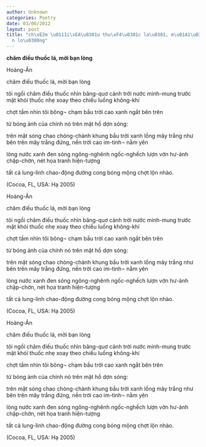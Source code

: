 ```yaml
---
author: Unknown
categories: Poetry
date: 03/06/2012
layout: post
title: "ch\xE2m \u0111i\xEA\u0301u thu\xF4\u0301c la\u0301, m\u01A1\u0300i ba\u0323\
  n lo\u0300ng"
---
```


**châm điếu thuốc lá, mời bạn lòng**

Hoàng-Ân


châm điếu thuốc lá, mời bạn lòng

tôi ngồi châm điếu thuốc
nhìn bâng-quơ
cảnh trời nước minh-mung
trước mặt
khói thuốc nhẹ xoay theo chiều
luồng không-khí

chợt tầm nhìn tôi bông¬ chạm
bầu trời cao
xanh ngắt
bên trên

từ bóng ảnh của chính nó
trên mặt hồ dợn sóng:

trên mặt sóng
chao chòng-chành
khung bầu trời
xanh lồng mây trắng
như bên trên
mây trắng đứng,
nền trời cao im-tinh¬
nằm yên

lòng nước xanh đen
sóng ngông-nghênh
ngốc-nghếch lượn vờn
hư-ảnh
chập-chờn,
nét họa tranh hiện-tượng

tất cả
lung-linh
chao-động
đường cong
bóng mộng chợt
lộn nhào.

(Cocoa, FL, USA: Hạ 2005)

Hoàng-Ân


châm điếu thuốc lá, mời bạn lòng

tôi ngồi châm điếu thuốc
nhìn bâng-quơ
cảnh trời nước minh-mung
trước mặt
khói thuốc nhẹ xoay theo chiều
luồng không-khí

chợt tầm nhìn tôi bông¬ chạm
bầu trời cao
xanh ngắt
bên trên

từ bóng ảnh của chính nó
trên mặt hồ dợn sóng:

trên mặt sóng
chao chòng-chành
khung bầu trời
xanh lồng mây trắng
như bên trên
mây trắng đứng,
nền trời cao im-tinh¬
nằm yên

lòng nước xanh đen
sóng ngông-nghênh
ngốc-nghếch lượn vờn
hư-ảnh
chập-chờn,
nét họa tranh hiện-tượng

tất cả
lung-linh
chao-động
đường cong
bóng mộng chợt
lộn nhào.

(Cocoa, FL, USA: Hạ 2005)

Hoàng-Ân


châm điếu thuốc lá, mời bạn lòng

tôi ngồi châm điếu thuốc
nhìn bâng-quơ
cảnh trời nước minh-mung
trước mặt
khói thuốc nhẹ xoay theo chiều
luồng không-khí

chợt tầm nhìn tôi bông¬ chạm
bầu trời cao
xanh ngắt
bên trên

từ bóng ảnh của chính nó
trên mặt hồ dợn sóng:

trên mặt sóng
chao chòng-chành
khung bầu trời
xanh lồng mây trắng
như bên trên
mây trắng đứng,
nền trời cao im-tinh¬
nằm yên

lòng nước xanh đen
sóng ngông-nghênh
ngốc-nghếch lượn vờn
hư-ảnh
chập-chờn,
nét họa tranh hiện-tượng

tất cả
lung-linh
chao-động
đường cong
bóng mộng chợt
lộn nhào.

(Cocoa, FL, USA: Hạ 2005)
